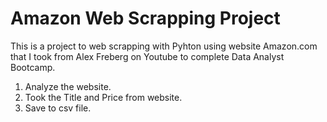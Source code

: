 # Amazon Web Scrapping Project
This is a project to web scrapping with Pyhton using website Amazon.com that I took from Alex Freberg on Youtube to complete Data Analyst Bootcamp.

1. Analyze the website.
2. Took the Title and Price from website.
3. Save to csv file.
